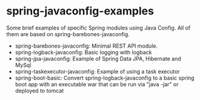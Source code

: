 spring-javaconfig-examples
==========================

Some brief examples of specific Spring modules using Java Config. All of them are based on spring-barebones-javaconfig.

 * spring-barebones-javaconfig: Minimal REST API module.
 * spring-logback-javaconfig: Basic logging with logback
 * spring-jpa-javaconfig: Example of Spring Data JPA, Hibernate and MySql
 * spring-taskexecutor-javaconfig: Example of using a task executor
 * spring-boot-basic: Convert spring-logback-javaconfig to a basic spring boot app with an executable war that can be run via "java -jar" or deployed to tomcat
